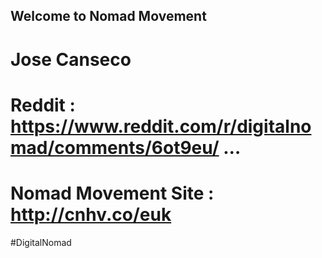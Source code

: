 ## Welcome to Nomad Movement

# Jose Canseco 
# Reddit : https://www.reddit.com/r/digitalnomad/comments/6ot9eu/ … 
# Nomad Movement Site : http://cnhv.co/euk  
#DigitalNomad

